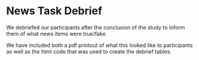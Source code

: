 # News Task Debrief

We debriefed our participants after the conclusion of the study to inform them of what news items were true/fake. 

We have included both a pdf printout of what this looked like to participants as well as the html code that was used to create the debrief tables. 
